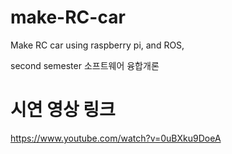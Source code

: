 # make-RC-car
Make RC car using raspberry pi, and ROS, 

second semester 소프트웨어 융합개론

# 시연 영상 링크
https://www.youtube.com/watch?v=0uBXku9DoeA